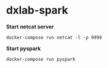 # dxlab-spark

**Start netcat server**

```docker-compose run netcat -l -p 9999```

**Start pyspark**

```docker-compose run pyspark```
